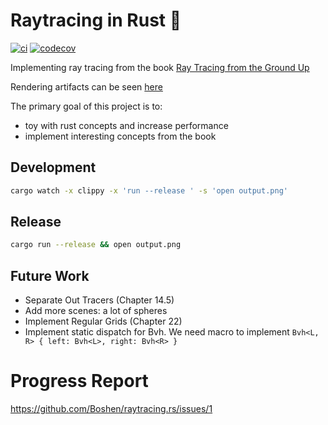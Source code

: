 # Raytracing in Rust 🦀

[![ci](https://github.com/Boshen/raytracing.rs/actions/workflows/ci.yml/badge.svg)](https://github.com/Boshen/raytracing.rs/actions/workflows/ci.yml)
[![codecov](https://codecov.io/gh/Boshen/raytracing.rs/branch/main/graph/badge.svg?token=EG84H9PRFO)](https://codecov.io/gh/Boshen/raytracing.rs)

Implementing ray tracing from the book [Ray Tracing from the Ground Up](https://www.amazon.com/Ray-Tracing-Ground-Kevin-Suffern/dp/1568812728)

Rendering artifacts can be seen [here](https://github.com/Boshen/raytracing.rs/issues/1)

The primary goal of this project is to:

* toy with rust concepts and increase performance
* implement interesting concepts from the book

## Development

```bash
cargo watch -x clippy -x 'run --release ' -s 'open output.png'
```

## Release

```bash
cargo run --release && open output.png
```

## Future Work

* Separate Out Tracers (Chapter 14.5)
* Add more scenes: a lot of spheres
* Implement Regular Grids (Chapter 22)
* Implement static dispatch for Bvh. We need macro to implement `Bvh<L, R> { left: Bvh<L>, right: Bvh<R> }`

# Progress Report

https://github.com/Boshen/raytracing.rs/issues/1
